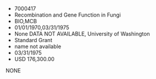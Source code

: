 * 7000417
* Recombination and Gene Function in Fungi
* BIO,MCB
* 01/01/1970,03/31/1975
* None   DATA NOT AVAILABLE, University of Washington
* Standard Grant
*   name not available
* 03/31/1975
* USD 176,300.00

NONE